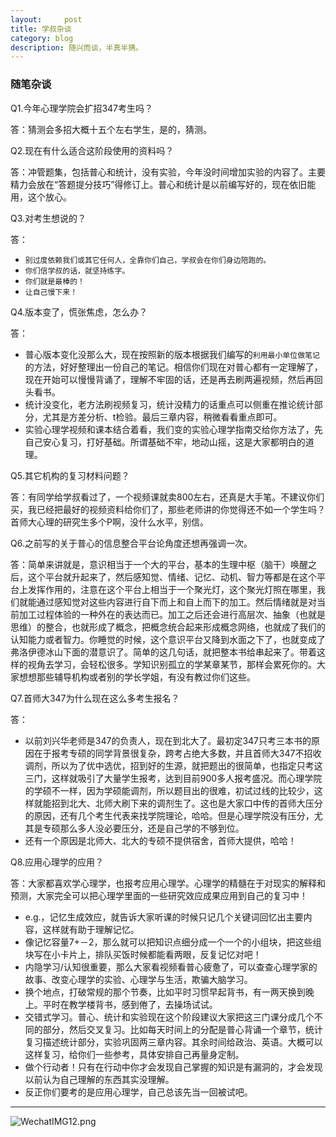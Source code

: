 ```yaml
---
layout:     post
title: 学叔杂谈
category: blog
description: 随兴而谈，半真半猜。
---
```


### 随笔杂谈

Q1.今年心理学院会扩招347考生吗？

答：猜测会多招大概十五个左右学生，是的，猜测。

Q2.现在有什么适合这阶段使用的资料吗？

答：冲管题集，包括普心和统计，没有实验，今年没时间增加实验的内容了。主要精力会放在“答题提分技巧”得修订上。普心和统计是以前编写好的，现在依旧能用，这个放心。

Q3.对考生想说的？

答：

* `别过度依赖我们或其它任何人，全靠你们自己，学叔会在你们身边陪跑的。`
* `你们信学叔的话，就坚持练字。 `
* `你们就是最棒的！`
* `让自己慢下来！`

Q4.版本变了，慌张焦虑，怎么办？

答：

* 普心版本变化没那么大，现在按照新的版本根据我们编写的`利用最小单位做笔记`的方法，好好整理出一份自己的笔记。相信你们现在对普心都有一定理解了，现在开始可以慢慢背诵了，理解不牢固的话，还是再去刷两遍视频，然后再回头看书。
* 统计没变化，老方法刷视频复习，统计没精力的话重点可以侧重在推论统计部分，尤其是方差分析、t检验。最后三章内容，稍微看看重点即可。
* 实验心理学视频和课本结合着看，我们变的实验心理学指南交给你方法了，先自己安心复习，打好基础。所谓基础不牢，地动山摇，这是大家都明白的道理。

Q5.其它机构的复习材料问题？

答：有同学给学叔看过了，一个视频课就卖800左右，还真是大手笔。不建议你们买，我已经把最好的视频资料给你们了，那些老师讲的你觉得还不如一个学生吗？首师大心理的研究生多个P啊，没什么水平，别信。

Q6.之前写的关于普心的信息整合平台论角度还想再强调一次。

答：简单来讲就是，意识相当于一个大的平台，基本的生理中枢（脑干）唤醒之后，这个平台就升起来了，然后感知觉、情绪、记忆、动机、智力等都是在这个平台上发挥作用的，注意在这个平台上相当于一个聚光灯，这个聚光灯照在哪里，我们就能通过感知觉对这些内容进行自下而上和自上而下的加工。然后情绪就是对当前加工过程体验的一种外在的表达而已。加工之后还会进行高层次、抽象（也就是思维）的整合，也就形成了概念，把概念统合起来形成概念网络，也就成了我们的认知能力或者智力。你睡觉的时候，这个意识平台又降到水面之下了，也就变成了弗洛伊德冰山下面的潜意识了。简单的这几句话，就把整本书给串起来了。带着这样的视角去学习，会轻松很多。学知识别孤立的学某章某节，那样会累死你的。大家想想那些辅导机构或者别的学长学姐，有没有教过你们这些。

Q7.首师大347为什么现在这么多考生报名？

答：

* 以前刘兴华老师是347的负责人，现在到北大了。最初定347只考三本书的原因在于报考专硕的同学背景很复杂，跨考占绝大多数，并且首师大347不招收调剂，所以为了优中选优，招到好的生源，就把题出的很简单，也指定只考这三门，这样就吸引了大量学生报考，达到目前900多人报考盛况。而心理学院的学硕不一样，因为学硕能调剂，所以题目出的很难，初试过线的比较少，这样就能招到北大、北师大刷下来的调剂生了。这也是大家口中传的首师大压分的原因，还有几个考生代表来找学院理论，哈哈。但是心理学院没有压分，尤其是专硕那么多人没必要压分，还是自己学的不够到位。
* 还有一个原因是北师大、北大的专硕不提供宿舍，首师大提供，哈哈！

Q8.应用心理学的应用？

答：大家都喜欢学心理学，也报考应用心理学。心理学的精髓在于对现实的解释和预测，大家完全可以把心理学里面的一些研究效应成果应用到自己的复习中！

* e.g.，记忆生成效应，就告诉大家听课的时候只记几个关键词回忆出主要内容，这样就有助于理解记忆。
* 像记忆容量7+－2，那么就可以把知识点细分成一个一个的小组块，把这些组块写在小卡片上，排队买饭时候都能看两眼，反复记忆对吧！
* 内隐学习/认知很重要，那么大家看视频看普心疲惫了，可以查查心理学家的故事、改变心理学的实验、心理学与生活，欺骗大脑学习。
* 换个地点，打破常规的那个节奏，比如平时习惯早起背书，有一两天换到晚上。平时在教学楼背书，感到倦了，去操场试试。
* 交错式学习。普心、统计和实验现在这个阶段建议大家把这三门课分成几个不同的部分，然后交叉复习。比如每天时间上的分配是普心背诵一个章节，统计复习描述统计部分，实验巩固两三章内容。其余时间给政治、英语。大概可以这样复习，给你们一些参考，具体安排自己再量身定制。
* 做个行动者！只有在行动中你才会发现自己掌握的知识是有漏洞的，才会发现以前认为自己理解的东西其实没理解。
* 反正你们要考的是应用心理学，自己总该先当一回被试吧。

---
![WechatIMG12.png](http://pdsh5ir09.bkt.clouddn.com/WechatIMG12.png "加油哦！")






